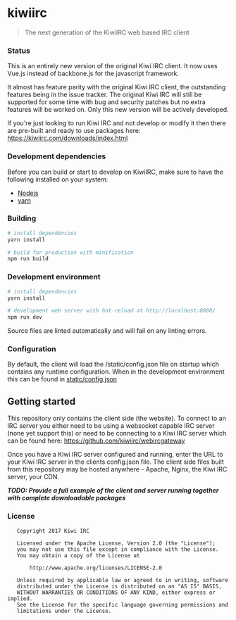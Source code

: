 # kiwiirc

> The next generation of the KiwiIRC web based IRC client

### Status
This is an entirely new version of the original Kiwi IRC client. It now uses Vue.js instead of backbone.js for the javascript framework.

It almost has feature parity with the original Kiwi IRC client, the outstanding features being in the issue tracker. The original Kiwi IRC will still be supported for some time with bug and security patches but no extra features will be worked on. Only this new version will be actively developed.

If you're just looking to run Kiwi IRC and not develop or modify it then there are pre-built and ready to use packages here: https://kiwiirc.com/downloads/index.html


### Development dependencies
Before you can build or start to develop on KiwiIRC, make sure to have the
following installed on your system:
* [Nodejs](https://nodejs.org/)
* [yarn](https://yarnpkg.com/)

### Building

``` bash
# install dependencies
yarn install

# build for production with minification
npm run build
```

### Development environment

``` bash
# install dependencies
yarn install

# development web server with hot reload at http://localhost:8080/
npm run dev
```

Source files are linted automatically and will fail on any linting errors.

### Configuration

By default, the client will load the /static/config.json file on startup which
contains any runtime configuration. When in the development environment this can
be found in [static/config.json](static/config.json)

## Getting started

This repository only contains the client side (the website). To connect to an IRC server you either need to be using a websocket capable IRC server (none yet support this) or need to be connecting to a Kiwi IRC server which can be found here: https://github.com/kiwiirc/webircgateway

Once you have a Kiwi IRC server configured and running, enter the URL to your Kiwi IRC server in the clients config.json file. The client side files built from this repository may be hosted anywhere - Apache, Nginx, the Kiwi IRC server, your CDN.

***TODO: Provide a full example of the client and server running together with complete downloadable packages***


### License
~~~
   Copyright 2017 Kiwi IRC

   Licensed under the Apache License, Version 2.0 (the "License");
   you may not use this file except in compliance with the License.
   You may obtain a copy of the License at

       http://www.apache.org/licenses/LICENSE-2.0

   Unless required by applicable law or agreed to in writing, software
   distributed under the License is distributed on an "AS IS" BASIS,
   WITHOUT WARRANTIES OR CONDITIONS OF ANY KIND, either express or implied.
   See the License for the specific language governing permissions and
   limitations under the License.
~~~
